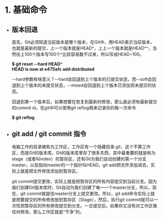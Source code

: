 # 1. 基础命令  
- ## 版本回退
  首先，Git必须知道当前版本是哪个版本，在Git中，用HEAD表示当前版本，也就是最新的提交，上一个版本就是HEAD^，上上一个版本就是HEAD^^，当然往上100个版本写100个^比较容易数不过来，所以写成HEAD~100。
  
  **$ git reset --hard HEAD^**  
  **HEAD is now at e475afc add distributed**
  
  --hard参数有啥意义？--hard会回退到上个版本的已提交状态，而--soft会回退到上个版本的未提交状态，--mixed会回退到上个版本已添加但未提交的状态。

  回退到某一个版本后，如果想要在恢复到最新的修改，那么就必须有最新提交的commit id，在git中可以使用git reflog用来记录你的每一次命令  

  **$ git reflog**

- ## git add / git commit 指令
    电脑工作的目录被称为工作区，工作区有一个隐藏目录.git，这个不算工作区，而是Git的版本库。Git的版本库里存了很多东西，其中最重要的就是称为stage（或者叫index）的暂存区，还有Git为我们自动创建的第一个分支master，以及指向master的一个指针叫HEAD。git add把文件添加进去，实际上就是把文件修改添加到暂存区。
  
  git commit提交更改，实际上就是把暂存区的所有内容提交到当前分支。因为我们创建Git版本库时，Git自动为我们创建了唯一一个master分支，所以，现在，git commit就是往master分支上提交更改。所以，git add命令实际上就是把要提交的所有修改放到暂存区（Stage），然后，执行git commit就可以一次性把暂存区的所有修改提交到分支。一旦提交后，如果你又没有对工作区做任何修改，那么工作区就是“干净”的。

